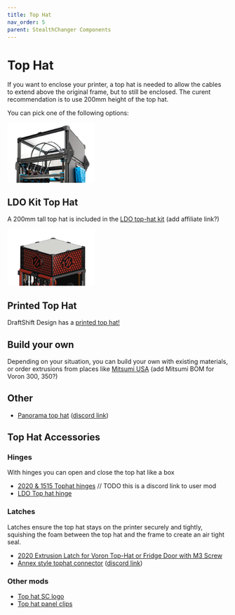 ```yaml
---
title: Top Hat
nav_order: 5
parent: StealthChanger Components
---
```

<!-- Use the page layout at TOC.md:  https://github.com/sdylewski/StealthChanger/blob/main/docs/TOC.md -->

# Top Hat


If you want to enclose your printer, a top hat is needed to allow the cables to extend above the original frame, but to still be enclosed. The curent recommendation is to use 200mm height of the top hat.  

You can pick one of the following options:

<img src="media/TopHat/LDO_tophat.png" width="200">

## LDO Kit Top Hat
A 200mm tall top hat is included in the [LDO top-hat kit](https://ldomotion.com/products/16607023627247272)
(add affiliate link?)

<img src="media/TopHat/printed_tophat.png" width="200">

## Printed Top Hat
DraftShift Design has a <a href="https://github.com/DraftShift/Tophat">printed top hat!</a>

## Build your own
Depending on your situation, you can build your own with existing materials, or order extrusions from places like [Mitsumi USA](https://us.misumi-ec.com/vona2/detail/110302683830/?CategorySpec=unitType%3a%3a1%0900000042747%3a%3amig00000001423216%0900000042730%3a%3amig00000001495349%0900000042733%3a%3aa%0900000042720%3a%3aa&list=PageCategory) 
(add Mitsumi BOM for Voron 300, 350?) 

## Other

* [Panorama top hat](https://github.com/Theaninova/panorama-tophat) ([discord link](https://discord.com/channels/1226846451028725821/1281961080771448943))
  

## Top Hat Accessories

### Hinges
With hinges you can open and close the top hat like a box

* [2020 & 1515 Tophat hinges](https://discord.com/channels/1226846451028725821/1279707532893360203) // TODO this is a discord link to user mod
* [LDO Top hat hinge](https://github.com/MotorDynamicsLab/LDOStealthChanger/tree/master/STLs)

### Latches
Latches ensure the top hat stays on the printer securely and tightly, squishing the foam between the top hat and the frame to create an air tight seal.

* [2020 Extrusion Latch for Voron Top-Hat or Fridge Door with M3 Screw ](https://www.printables.com/model/1271104-2020-extrusion-latch-for-voron-top-hat-or-fridge-d)
* [Annex style tophat connector](https://www.printables.com/model/931249-annex-style-extrusion-connector) ([discord link](https://discord.com/channels/1226846451028725821/1257927419596116040))

### Other mods

* [Top hat SC logo](https://github.com/DraftShift/StealthChanger/tree/main/UserMods/EddieSha04/Tophat%20SC%20LED%20Logo)
* [Top hat panel clips](https://github.com/DraftShift/StealthChanger/tree/main/UserMods/EddieSha04/Tophat)




